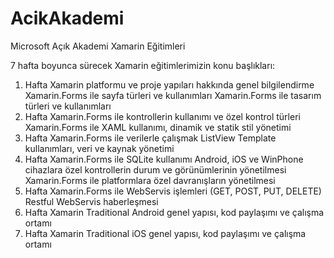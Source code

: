 # AcikAkademi
Microsoft Açık Akademi Xamarin Eğitimleri

7 hafta boyunca sürecek Xamarin eğitimlerimizin konu başlıkları:
1. Hafta
Xamarin platformu ve proje yapıları hakkında genel bilgilendirme
Xamarin.Forms ile sayfa türleri ve kullanımları
Xamarin.Forms ile tasarım türleri ve kullanımları
2. Hafta
Xamarin.Forms ile kontrollerin kullanımı ve özel kontrol türleri
Xamarin.Forms ile XAML kullanımı, dinamik ve statik stil yönetimi
3. Hafta
Xamarin.Forms ile verilerle çalışmak
ListView Template kullanımları, veri ve kaynak yönetimi
4. Hafta
Xamarin.Forms ile SQLite kullanımı
Android, iOS ve WinPhone cihazlara özel kontrollerin durum ve görünümlerinin yönetilmesi
Xamarin.Forms ile platformlara özel davranışların yönetilmesi
5. Hafta
Xamarin.Forms ile WebServis işlemleri (GET, POST, PUT, DELETE)
Restful WebServis haberleşmesi
6. Hafta
Xamarin Traditional Android genel yapısı, kod paylaşımı ve çalışma ortamı
7. Hafta
Xamarin Traditional iOS genel yapısı, kod paylaşımı ve çalışma ortamı
